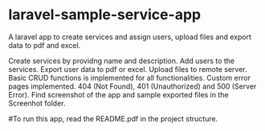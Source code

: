 # laravel-sample-service-app
A laravel app to create services and assign users, upload files and export data to pdf and excel.

Create services by providng name and description. Add users to the services. Export user data to pdf or excel.
Upload files to remote server.
Basic CRUD functions is implemented for all functionalities. Custom error pages implemented. 404 (Not Found), 401 (Unauthorized) and 500 (Server Error).
Find screenshot of the app and sample exported files in the Screenhot folder.

#To run this app, read the README.pdf in the project structure.

